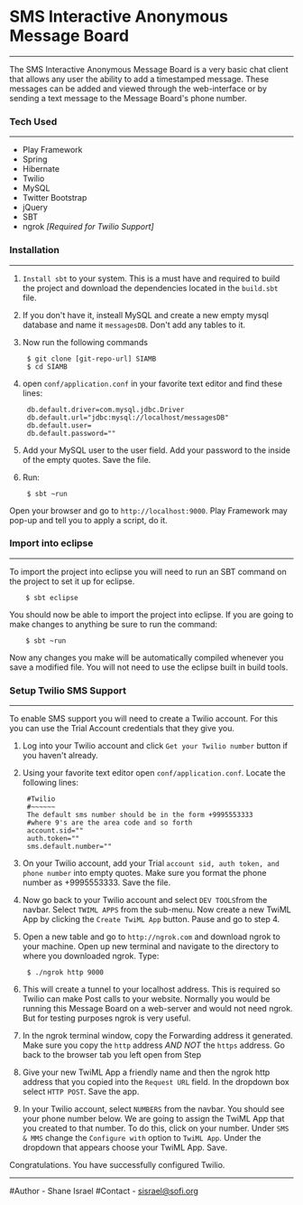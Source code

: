 # SMS Interactive Anonymous Message Board
----
The SMS Interactive Anonymous Message Board is a very basic chat client that allows any user the ability to add a timestamped message. These messages can be added and viewed through the web-interface or by sending a text message to the Message Board's phone number.

### Tech Used
----
* Play Framework
* Spring
* Hibernate
* Twilio
* MySQL
* Twitter Bootstrap
* jQuery
* SBT
* ngrok *[Required for Twilio Support]*

### Installation
----
1. `Install sbt` to your system. This is a must have and required to build the project and download the dependencies located in the `build.sbt` file.


2. If you don't have it, insteall MySQL and create a new empty mysql database and name it `messagesDB`. Don't add any tables to it.


3. Now run the following commands

        $ git clone [git-repo-url] SIAMB
        $ cd SIAMB
        
4. open `conf/application.conf` in your favorite text editor and find these lines:

        db.default.driver=com.mysql.jdbc.Driver
        db.default.url="jdbc:mysql://localhost/messagesDB"
        db.default.user=
        db.default.password=""

5. Add your MySQL user to the user field. Add your password to the inside of the empty quotes. Save the file. 


6. Run:

        $ sbt ~run

Open your browser and go to `http://localhost:9000`. Play Framework may pop-up and tell you to apply a script, do it.

### Import into eclipse
---
To import the project into eclipse you will need to run an SBT command on the project to set it up for eclipse.

        $ sbt eclipse
        
You should now be able to import the project into eclipse. If you are going to make changes to anything be sure to run the command:

        $ sbt ~run

Now any changes you make will be automatically compiled whenever you save a modified file. You will not need to use the eclipse built in build tools.

### Setup Twilio SMS Support
---
To enable SMS support you will need to create a Twilio account. For this you can use the Trial Account credentials that they give you.

1. Log into your Twilio account and click `Get your Twilio number` button if you haven't already.


2. Using your favorite text editor open `conf/application.conf`. Locate the following lines:

        #Twilio
        #~~~~~~
        The default sms number should be in the form +9995553333
        #where 9's are the area code and so forth
        account.sid=""
        auth.token=""
        sms.default.number=""

3. On your Twilio account, add your Trial `account sid, auth token, and phone number` into empty quotes. Make sure you format the phone number as +9995553333. Save the file.


4. Now go back to your Twilio account and select `DEV TOOLS`from the navbar. Select `TWIML APPS` from the sub-menu. Now create a new TwiML App by clicking the `Create TwiML App` button. Pause and go to step 4.


5. Open a new table and go to `http://ngrok.com` and download ngrok to your machine. Open up new terminal and navigate to the directory to where you downloaded ngrok. Type:

        $ ./ngrok http 9000

6. This will create a tunnel to your localhost address. This is required so Twilio can make Post calls to your website. Normally you would be running this Message Board on a web-server and would not need ngrok. But for testing purposes ngrok is very useful.


7. In the ngrok terminal window, copy the Forwarding address it generated. Make sure you copy the `http` address *AND NOT* the `https` address. Go back to the browser tab you left open from Step 


8. Give your new TwiML App a friendly name and then the ngrok http address that you copied into the `Request URL` field. In the dropdown box select `HTTP POST`. Save the app.


9. In your Twilio account, select `NUMBERS` from the navbar. You should see your phone number below. We are going to assign the TwiML App that you created to that number. To do this, click on your number. Under `SMS & MMS` change the `Configure with` option to `TwiML App`. Under the dropdown that appears choose your TwiML App. Save.

Congratulations. You have successfully configured Twilio.

___
#Author - Shane Israel
#Contact - sisrael@sofi.org
